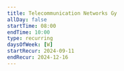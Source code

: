 ```yaml
---
title: Telecommunication Networks Gy
allDay: false
startTime: 08:00
endTime: 10:00
type: recurring
daysOfWeek: [W]
startRecur: 2024-09-11
endRecur: 2024-12-16
---
```

